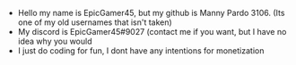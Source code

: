 - Hello my name is EpicGamer45, but my github is Manny Pardo 3106. (Its one of my old usernames that isn't taken)
- My discord is EpicGamer45#9027 (contact me if you want, but I have no idea why you would
- I just do coding for fun, I dont have any intentions for monetization
